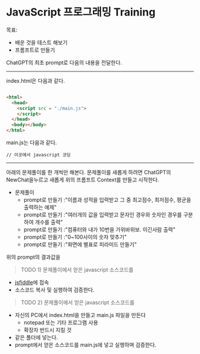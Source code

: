 # JavaScript 프로그래밍 Training

목표:

  - 배운 것을 테스트 해보기 
  - 프롬프트로 만들기  


ChatGPT의 최초 prompt로 다음의 내용을 전달한다. 

----

index.html은 다음과 같다. 
~~~html

<html>
  <head>
    <script src = "./main.js">
    </script>
  </head>
  <body></body>
</html>

~~~

main.js는 다음과 같다. 
~~~javascipt
// 이곳에서 javascript 코딩

~~~

----

아래의 문제풀이를 한 개씩만 해본다. 
문제풀이를 새롭게 하려면 ChatGPT의 NewChat을누르고 
새롭게 위의 프롬프트 Context를 만들고 시작한다. 


- 문제풀이 
   + prompt로 만들기 :"이름과 성적을 입력받고 그 중 최고점수, 최저점수, 평균을 출력하는 예제" 
   + prompt로 만들기 :"여러개의 값을 입력받고 문자인 경우와 숫자인 경우를 구분하여 개수를 출력"  
   + prompt로 만들기 :"컴퓨터와 내가 10번을 가위바위보. 이긴사람 출력"  
   + prompt로 만들기 :"0~100사이의 숫자 맞추기" 
   + prompt로 만들기 :"화면에 별표로 피라미드 만들기" 


위의 prompt의 결과값을 

> TODO 1) 문제풀이에서 얻은 javascript 소스코드를 

  + [jsfiddle](https://jsfiddle.net/)에 접속 
  + 소스코드 복사 및 실행하여 검증한다. 

> TODO 2) 문제풀이에서 얻은 javascript 소스코드를 

  + 자신의 PC에서 index.html을 만들고 main.js 파일을 만든다
    * notepad 또는 기타 프로그램 사용
    * 확장자 반드시 지킬 것
  + 같은 폴더에 넣는다. 
  + prompt에서 얻은 소스코드를 main.js에 넣고 실행하며 검증한다.
